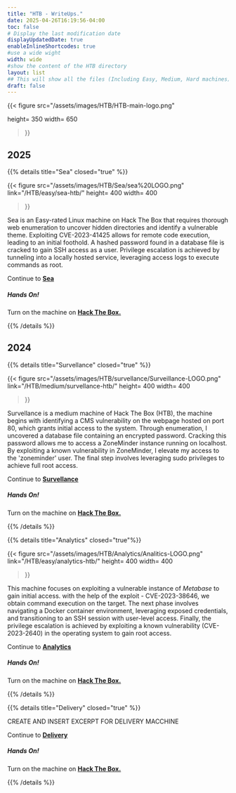 ```yaml
---
title: "HTB - WriteUps."
date: 2025-04-26T16:19:56-04:00
toc: false
# Display the last modification date
displayUpdatedDate: true
enableInlineShortcodes: true
#use a wide wight
width: wide
#show the content of the HTB directory 
layout: list
## This will show all the files (Including Easy, Medium, Hard machines)
draft: false
---
```



{{< figure
  src="/assets/images/HTB/HTB-main-logo.png"
  
  height= 350
  width= 650
>}}

## 2025


{{% details title="Sea" closed="true" %}}


{{< figure
  src="/assets/images/HTB/Sea/sea%20LOGO.png"
  link="/HTB/easy/sea-htb/"
  height= 400
  width= 400
>}}


Sea is an Easy-rated Linux machine on Hack The Box that requires thorough web enumeration to uncover hidden directories and identify a vulnerable theme. Exploiting CVE-2023-41425 allows for remote code execution, leading to an initial foothold. A hashed password found in a database file is cracked to gain SSH access as a user. Privilege escalation is achieved by tunneling into a locally hosted service, leveraging access logs to execute commands as root.

Continue to **[Sea](/HTB/easy/sea-htb/)**

##### Hands On!
Turn on the machine on **[Hack The Box.](https://app.hackthebox.com/machines/620)**

{{% /details %}}



## 2024

{{% details title="Survellance" closed="true" %}}


{{< figure
  src="/assets/images/HTB/survellance/Surveillance-LOGO.png"
  link="/HTB/medium/survellance-htb/"
  height= 400
  width= 400
>}}


Survellance is a medium machine of Hack The Box (HTB), the machine  begins with identifying a CMS vulnerability on the webpage hosted on port 80, which grants initial access to the system. Through enumeration, I uncovered a database file containing an encrypted password. Cracking this password allows me to access a ZoneMinder instance running on localhost. By exploiting a known vulnerability in ZoneMinder, I elevate my access to the 'zoneminder' user. The final step involves leveraging sudo privileges to achieve full root access.

Continue to **[Survellance](/HTB/medium/survellance-htb/)**

##### Hands On!
Turn on the machine on **[Hack The Box.](https://app.hackthebox.com/machines/580)**

{{% /details %}}



{{% details title="Analytics" closed="true"%}}

{{< figure
  src="/assets/images/HTB/Analytics/Analitics-LOGO.png"
  link="/HTB/easy/analytics-htb/"
  height= 400
  width= 400
>}}



This machine focuses on exploiting a vulnerable instance of *Metabase* to gain initial access. with the help of the exploit - CVE-2023-38646, we obtain command execution on the target. The next phase involves navigating a Docker container environment, leveraging exposed credentials, and transitioning to an SSH session with user-level access. Finally, the privilege escalation is achieved by exploiting a known vulnerability (CVE-2023-2640) in the operating system to gain root access.

Continue to **[Analytics](/HTB/easy/analytics-htb/)**

##### Hands On!
Turn on the machine on **[Hack The Box.](https://app.hackthebox.com/machines/569)**

{{% /details %}}





{{% details title="Delivery" closed="true" %}}

CREATE AND INSERT EXCERPT FOR DELIVERY MACCHINE

Continue to **[Delivery](/HTB/easy/delivery-htb/)**
##### Hands On!
Turn on the machine on **[Hack The Box.](https://app.hackthebox.com/machines/308)**

{{% /details %}}

